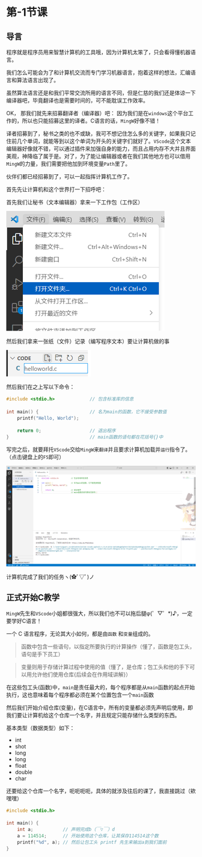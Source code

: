 # 第-1节课

## 导言

程序就是程序员用来智慧计算机的工具哦，因为计算机太笨了，只会看得懂机器语言。

我们怎么可能会为了和计算机交流而专门学习机器语言，抱着这样的想法，汇编语言和算法语言出现了。

虽然算法语言还是和我们平常交流所用的语言不同，但是仁慈的我们还是体谅一下编译器吧，毕竟翻译也是需要时间的，可不能耽误工作效率。



OK， 那我们就先来招募翻译者（编译器）吧： 因为我们是在`windows`这个平台工作的，所以也只能招募这里的译者。C语言的话，`MingW`好像不错！



译者招募到了，秘书之类的也不或缺，我可不想记住怎么多的关键字，如果我只记住前几个单词，就能等到以这个单词为开头的关键字们就好了。`VScode`这个文本编辑器好像就不错，可以通过插件来加强自身的能力，而且占用内存不大并且界面美观，神降临了属于是。对了，为了能让编辑器或者在我们其他地方也可以借用`MingW`的力量，我们需要把他加到环境变量`Path`里了。



伙伴们都已经招募到了，可以一起指挥计算机工作了。

首先先让计算机和这个世界打一下招呼吧：



首先我们让秘书（文本编辑器）拿来一下工作包（工作区）

![package](../../static/c/-1/package.png)

然后我们拿来一张纸（文件）记录（编写程序文本）要让计算机做的事

![create_file](../../static/c/-1/create_file.png)

然后我们在之上写以下命令：

```c
#include <stdio.h>             // 包含标准库的信息

int main() {                   // 名为main的函数，它不接受参数值
    printf("Hello, World");    
    
    return 0;                  // 退出程序
}                              // main函数的语句都在花括号{}中
```

写完之后，就要拜托`VScode`交给`MingW`来`翻译`并且要求计算机加载并`运行`指令了。（点击键盘上的`F5`即可）

![result](../../static/c/-1/result.png)

计算机完成了我们的任务ヽ(✿ﾟ▽ﾟ)ノ



## 正式开始C教学

`MingW`先生和`VScode`小姐都很强大，所以我们也不可以拖后腿φ(゜▽゜*)♪，一定要学好C语言！



一个 C 语言程序，无论其大小如何，都是由`函数` 和`变量`组成的。

> 函数中包含一些语句，以指定所要执行的计算操作（懂了，函数是包工头，语句是手下员工）

> 变量则用于存储计算过程中使用的值（懂了，是仓库；包工头和他的手下可以用允许他们使用仓库{后续会在作用域讲解}）

在这些包工头(函数)中，`main`是责任最大的，每个程序都是从`main`函数的起点开始执行，这也意味着每个程序都必须在某个位置包含一个`main`函数

然后我们开始介绍仓库(变量)，在C语言中，所有的变量都必须先声明后使用，即我们要让计算机给这个仓库一个名字，并且规定只能存储什么类型的东西。

基本类型（数据类型）如下：

* int
* shot
* long
* long
* float
* double
* char



还要给这个仓库一个名字，呃呃呃呃，具体的就涉及往后的课了，我直接跳过（欸嘿嘿）

```c
#include <stdio.h>

int main() {
	int a;           // 声明完成b（￣▽￣）d　
    a = 114514;      // 开始使用这个仓库，让其保存114514这个数
    printf("%d", a); // 然后让包工头 printf 先生来输出a到我们面前
}
```

